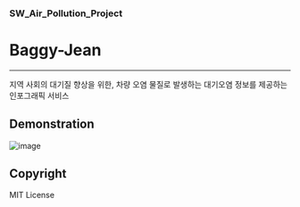 ### SW_Air_Pollution_Project
# Baggy-Jean
---
지역 사회의 대기질 향상을 위한, 차량 오염 물질로 발생하는 대기오염 정보를 제공하는 인포그래픽 서비스


## Demonstration
![image](https://github.com/eunjuyummy/SW_Air_Pollution_Project/assets/101487529/68670c75-da10-4edf-8516-6c4de31b4d35)

## Copyright
MIT License
